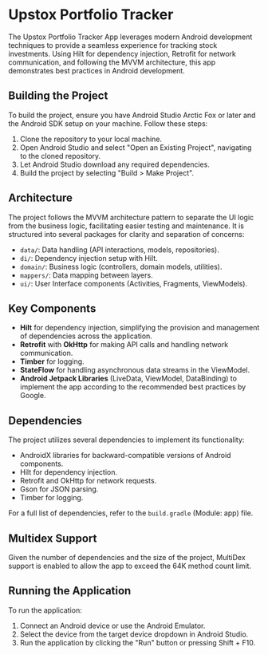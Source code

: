# Upstox Portfolio Tracker

The Upstox Portfolio Tracker App leverages modern Android development techniques to provide a seamless experience for tracking stock investments. Using Hilt for dependency injection, Retrofit for network communication, and following the MVVM architecture, this app demonstrates best practices in Android development.

## Building the Project

To build the project, ensure you have Android Studio Arctic Fox or later and the Android SDK setup on your machine. Follow these steps:

1. Clone the repository to your local machine.
2. Open Android Studio and select "Open an Existing Project", navigating to the cloned repository.
3. Let Android Studio download any required dependencies.
4. Build the project by selecting "Build > Make Project".

## Architecture

The project follows the MVVM architecture pattern to separate the UI logic from the business logic, facilitating easier testing and maintenance. It is structured into several packages for clarity and separation of concerns:

- `data/`: Data handling (API interactions, models, repositories).
- `di/`: Dependency injection setup with Hilt.
- `domain/`: Business logic (controllers, domain models, utilities).
- `mappers/`: Data mapping between layers.
- `ui/`: User Interface components (Activities, Fragments, ViewModels).

## Key Components

- **Hilt** for dependency injection, simplifying the provision and management of dependencies across the application.
- **Retrofit** with **OkHttp** for making API calls and handling network communication.
- **Timber** for logging.
- **StateFlow** for handling asynchronous data streams in the ViewModel.
- **Android Jetpack Libraries** (LiveData, ViewModel, DataBinding) to implement the app according to the recommended best practices by Google.

## Dependencies

The project utilizes several dependencies to implement its functionality:

- AndroidX libraries for backward-compatible versions of Android components.
- Hilt for dependency injection.
- Retrofit and OkHttp for network requests.
- Gson for JSON parsing.
- Timber for logging.

For a full list of dependencies, refer to the `build.gradle` (Module: app) file.

## Multidex Support

Given the number of dependencies and the size of the project, MultiDex support is enabled to allow the app to exceed the 64K method count limit.

## Running the Application

To run the application:

1. Connect an Android device or use the Android Emulator.
2. Select the device from the target device dropdown in Android Studio.
3. Run the application by clicking the "Run" button or pressing Shift + F10.
